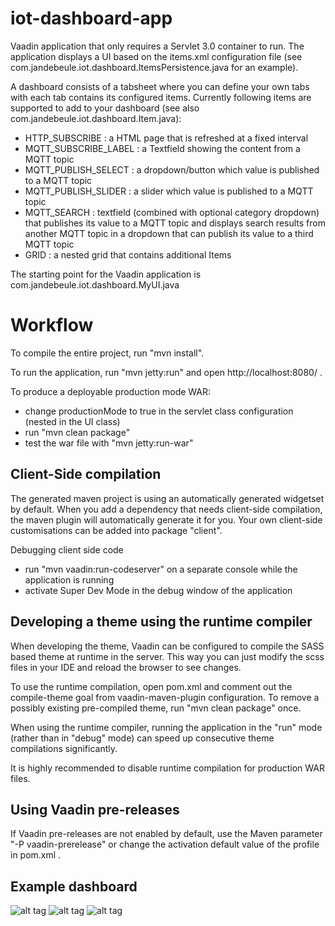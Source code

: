iot-dashboard-app
==============

Vaadin application that only requires a Servlet 3.0 container to run.
The application displays a UI based on the items.xml configuration file (see com.jandebeule.iot.dashboard.ItemsPersistence.java for an example).

A dashboard consists of a tabsheet where you can define your own tabs with each tab contains its configured items.
Currently following items are supported to add to your dashboard (see also com.jandebeule.iot.dashboard.Item.java):
- HTTP_SUBSCRIBE : a HTML page that is refreshed at a fixed interval
- MQTT_SUBSCRIBE_LABEL : a Textfield showing the content from a MQTT topic
- MQTT_PUBLISH_SELECT : a dropdown/button which value is published to a MQTT topic
- MQTT_PUBLISH_SLIDER : a slider which value is published to a MQTT topic
- MQTT_SEARCH : textfield (combined with optional category dropdown) that publishes its value to a MQTT topic and displays search results from another MQTT topic in a dropdown that can publish its value to a third MQTT topic
- GRID : a nested grid that contains additional Items

The starting point for the Vaadin application is com.jandebeule.iot.dashboard.MyUI.java  


Workflow
========

To compile the entire project, run "mvn install".

To run the application, run "mvn jetty:run" and open http://localhost:8080/ .

To produce a deployable production mode WAR:
- change productionMode to true in the servlet class configuration (nested in the UI class)
- run "mvn clean package"
- test the war file with "mvn jetty:run-war"

Client-Side compilation
-------------------------

The generated maven project is using an automatically generated widgetset by default. 
When you add a dependency that needs client-side compilation, the maven plugin will 
automatically generate it for you. Your own client-side customisations can be added into
package "client".

Debugging client side code
  - run "mvn vaadin:run-codeserver" on a separate console while the application is running
  - activate Super Dev Mode in the debug window of the application

Developing a theme using the runtime compiler
-------------------------

When developing the theme, Vaadin can be configured to compile the SASS based
theme at runtime in the server. This way you can just modify the scss files in
your IDE and reload the browser to see changes.

To use the runtime compilation, open pom.xml and comment out the compile-theme 
goal from vaadin-maven-plugin configuration. To remove a possibly existing 
pre-compiled theme, run "mvn clean package" once.

When using the runtime compiler, running the application in the "run" mode 
(rather than in "debug" mode) can speed up consecutive theme compilations
significantly.

It is highly recommended to disable runtime compilation for production WAR files.

Using Vaadin pre-releases
-------------------------

If Vaadin pre-releases are not enabled by default, use the Maven parameter
"-P vaadin-prerelease" or change the activation default value of the profile in pom.xml .

Example dashboard
-----------------
![alt tag](https://github.com/jandebeule/iot-dashboard-app/blob/master/example1.png)
![alt tag](https://github.com/jandebeule/iot-dashboard-app/blob/master/example2.png)
![alt tag](https://github.com/jandebeule/iot-dashboard-app/blob/master/example3.png)



